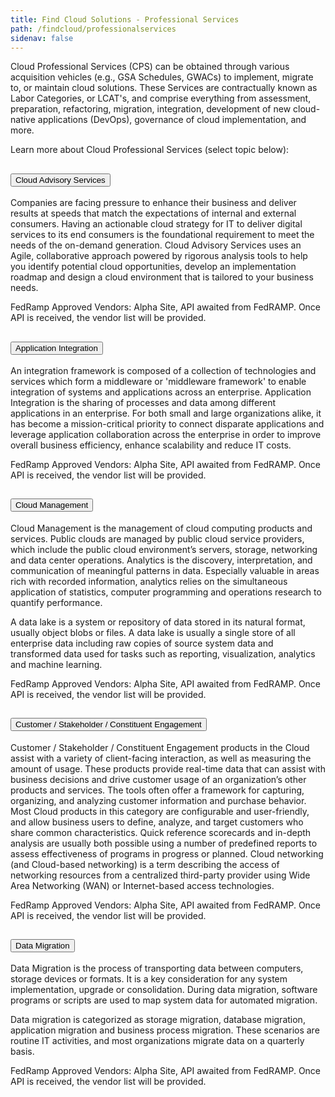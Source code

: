 ```yaml
---
title: Find Cloud Solutions - Professional Services
path: /findcloud/professionalservices
sidenav: false
---
```


Cloud Professional Services (CPS) can be obtained through various acquisition vehicles (e.g., GSA Schedules, GWACs) to implement, migrate to, or maintain cloud solutions.  These Services are contractually known as Labor Categories, or LCAT's, and comprise everything from assessment, preparation, refactoring, migration, integration, development of new cloud-native applications (DevOps), governance of cloud implementation, and more.

Learn more about Cloud Professional Services (select topic below):

<div class="usa-accordion usa-accordion--bordered">
    <!-- Use the accurate heading level to maintain the document outline -->
    <h2 class="usa-accordion__heading">
        <button class="usa-accordion__button" aria-expanded="true" aria-controls="b-a1">
     Cloud Advisory Services
    </button>
    </h2>
    <div id="b-a1" class="usa-accordion__content usa-prose">
        <p>Companies are facing pressure to enhance their business and deliver results at speeds that match the expectations of internal and external consumers. Having an actionable cloud strategy for IT to deliver digital services to its end consumers is the foundational requirement to meet the needs of the on-demand generation. Cloud Advisory Services uses an Agile, collaborative approach powered by rigorous analysis tools to help you identify potential cloud opportunities, develop an implementation roadmap and design a cloud environment that is tailored to your business needs. </p><p>FedRamp Approved Vendors: Alpha Site, API awaited from FedRAMP. Once API is received, the vendor list will be provided.
</p>
    </div>
    <!-- Use the accurate heading level to maintain the document outline -->
    <h2 class="usa-accordion__heading">
        <button class="usa-accordion__button" aria-expanded="false" aria-controls="b-a2">
      Application Integration
    </button>
    </h2>
    <div id="b-a2" class="usa-accordion__content usa-prose">
        <p>An integration framework is composed of a collection of technologies and services which form a middleware or 'middleware framework' to enable integration of systems and applications across an enterprise. Application Integration is the sharing of processes and data among different applications in an enterprise. For both small and large organizations alike, it has become a mission-critical priority to connect disparate applications and leverage application collaboration across the enterprise in order to improve overall business efficiency, enhance scalability and reduce IT costs.</p><p>FedRamp Approved Vendors: Alpha Site, API awaited from FedRAMP. Once API is received, the vendor list will be provided.
</p>
    </div>
    <!-- Use the accurate heading level to maintain the document outline -->
    <h2 class="usa-accordion__heading">
        <button class="usa-accordion__button" aria-expanded="false" aria-controls="b-a3">
      Cloud Management
    </button>
    </h2>
    <div id="b-a3" class="usa-accordion__content usa-prose">
        <p>Cloud Management is the management of cloud computing products and services. Public clouds are managed by public cloud service providers, which include the public cloud environment’s servers, storage, networking and data center operations. Analytics is the discovery, interpretation, and communication of meaningful patterns in data. Especially valuable in areas rich with recorded information, analytics relies on the simultaneous application of statistics, computer programming and operations research to quantify performance.</p><p>A data lake is a system or repository of data stored in its natural format, usually object blobs or files. A data lake is usually a single store of all enterprise data including raw copies of source system data and transformed data used for tasks such as reporting, visualization, analytics and machine learning.</p><p>FedRamp Approved Vendors: Alpha Site, API awaited from FedRAMP. Once API is received, the vendor list will be provided.
</p>
    </div>
    <!-- Use the accurate heading level to maintain the document outline -->
    <h2 class="usa-accordion__heading">
        <button class="usa-accordion__button" aria-expanded="false" aria-controls="b-a4">
      Customer / Stakeholder / Constituent Engagement
    </button>
    </h2>
    <div id="b-a4" class="usa-accordion__content usa-prose">
        <p>Customer / Stakeholder / Constituent Engagement products in the Cloud assist with a variety of client-facing interaction, as well as measuring the amount of usage.  These products provide real-time data that can assist with business decisions and drive customer usage of an organization’s other products and services.  The tools often offer a framework for capturing, organizing, and analyzing customer information and purchase behavior. Most Cloud products in this category are configurable and user-friendly, and allow business users to define, analyze, and target customers who share common characteristics.  Quick reference scorecards and in-depth analysis are usually both possible using a number of predefined reports to assess effectiveness of programs in progress or planned. Cloud networking (and Cloud-based networking) is a term describing the access of networking resources from a centralized third-party provider using Wide Area Networking (WAN) or Internet-based access technologies.</p><p>FedRamp Approved Vendors: Alpha Site, API awaited from FedRAMP. Once API is received, the vendor list will be provided.
</p>
    </div>
    <!-- Use the accurate heading level to maintain the document outline -->
    <h2 class="usa-accordion__heading">
        <button class="usa-accordion__button" aria-expanded="false" aria-controls="b-a5">
      Data Migration
    </button>
    </h2>
    <div id="b-a5" class="usa-accordion__content usa-prose">
        <p>Data Migration is the process of transporting data between computers, storage devices or formats. It is a key consideration for any system implementation, upgrade or consolidation. During data migration, software programs or scripts are used to map system data for automated migration.</p><p>Data migration is categorized as storage migration, database migration, application migration and business process migration. These scenarios are routine IT activities, and most organizations migrate data on a quarterly basis.</p><p>FedRamp Approved Vendors: Alpha Site, API awaited from FedRAMP. Once API is received, the vendor list will be provided.
</p>
    </div>
</div>